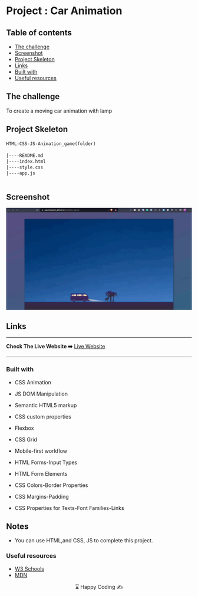 # Project : Car Animation

## Table of contents

  - [The challenge](#the-challenge)
  - [Screenshot](#screenshot)
  - [Project Skeleton ](#project-skeleton)
  - [Links](#links)
  - [Built with](#built-with)
  - [Useful resources](#useful-resources)




## The challenge
To create a moving car animation with lamp


## Project Skeleton 

```
HTML-CSS-JS-Animation_game(folder)

|----README.md                   
|----index.html
|----style.css
|----app.js


```

## Screenshot
<p align="center">
<a href="https://github.com/UgurcanSARICI/HTML-CSS-JS-Animation_game"><img src="animation_game.gif" alt="screenshot"></a>
</p>



## Links
<hr>
<b>Check The Live Website ➡️</b> <a href="https://ugurcansarici.github.io/HTML-CSS-JS-Animation_game/">Live Website</a>
<hr>

### Built with
- CSS Animation
- JS DOM Manipulation
- Semantic HTML5 markup
- CSS custom properties
- Flexbox
- CSS Grid
- Mobile-first workflow
	
- HTML Forms-Input Types 

- HTML Form Elements

- CSS Colors-Border Properties

- CSS Margins-Padding

- CSS Properties for Texts-Font Families-Links


## Notes

- You can use HTML,and CSS, JS to complete this project.

### Useful resources

- [W3 Schools](https://www.w3schools.com/) 
- [MDN](https://developer.mozilla.org/en-US/) 



<center> &#8987; Happy Coding  &#9997; </center>
